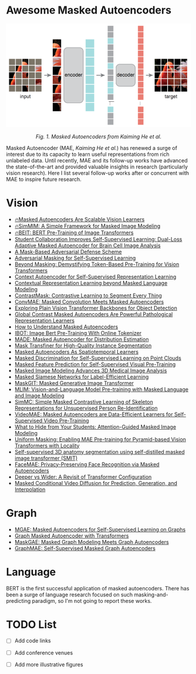 # Awesome Masked Autoencoders

<p align="center"> <img src="mae.png" /> <p align="center"><em>Fig. 1. Masked Autoencoders from Kaiming He et al.</em></p>

Masked Autoencoder (MAE, *Kaiming He et al.*) has renewed a surge of interest due to its capacity to learn useful representations from rich unlabeled data. Until recently, MAE and its follow-up works have advanced the state-of-the-art and provided valuable insights in research (particularly vision research). Here I list several follow-up works after or concurrent with MAE to inspire future research.


# Vision
+ [🔥Masked Autoencoders Are Scalable Vision Learners](https://arxiv.org/abs/2111.06377)
+ [🔥SimMIM: A Simple Framework for Masked Image Modeling](https://arxiv.org/abs/2111.09886)
+ [🔥BEIT: BERT Pre-Training of Image Transformers](https://arxiv.org/abs/2106.08254)
+ [Student Collaboration Improves Self-Supervised Learning: Dual-Loss Adaptive Masked Autoencoder for Brain Cell Image Analysis](https://arxiv.org/abs/2205.05194)
+ [A Mask-Based Adversarial Defense Scheme](https://arxiv.org/abs/2204.11837)
+ [Adversarial Masking for Self-Supervised Learning](https://arxiv.org/abs/2201.13100)
+ [Beyond Masking: Demystifying Token-Based Pre-Training for Vision Transformers](https://arxiv.org/abs/2203.14313)
+ [Context Autoencoder for Self-Supervised Representation Learning](https://arxiv.org/abs/2202.03026)
+ [Contextual Representation Learning beyond Masked Language Modeling](https://arxiv.org/abs/2204.04163)
+ [ContrastMask: Contrastive Learning to Segment Every Thing](https://arxiv.org/abs/2203.09775)
+ [ConvMAE: Masked Convolution Meets Masked Autoencoders](https://arxiv.org/abs/2205.03892)
+ [Exploring Plain Vision Transformer Backbones for Object Detection](https://arxiv.org/abs/2203.16527)
+ [Global Contrast Masked Autoencoders Are Powerful Pathological Representation Learners](https://arxiv.org/abs/2205.09048)
+ [How to Understand Masked Autoencoders](https://arxiv.org/abs/2202.03670)
+ [IBOT: Image Bert Pre-Training With Online Tokenizer](https://arxiv.org/abs/2111.07832)
+ [MADE: Masked Autoencoder for Distribution Estimation](https://arxiv.org/abs/1502.03509)
+ [Mask Transfiner for High-Quality Instance Segmentation](https://arxiv.org/abs/2111.13673)
+ [Masked Autoencoders As Spatiotemporal Learners](https://arxiv.org/abs/2205.09113)
+ [Masked Discrimination for Self-Supervised Learning on Point Clouds](https://arxiv.org/abs/2203.11183)
+ [Masked Feature Prediction for Self-Supervised Visual Pre-Training](https://arxiv.org/abs/2112.09133)
+ [Masked Image Modeling Advances 3D Medical Image Analysis](https://arxiv.org/abs/2204.11716)
+ [Masked Siamese Networks for Label-Efficient Learning](https://arxiv.org/abs/2204.07141)
+ [MaskGIT: Masked Generative Image Transformer](https://arxiv.org/abs/2202.04200)
+ [MLIM: Vision-and-Language Model Pre-training with Masked Language and Image Modeling](https://arxiv.org/abs/2109.12178)
+ [SimMC: Simple Masked Contrastive Learning of Skeleton Representations for Unsupervised Person Re-Identification](https://arxiv.org/abs/2204.09826)
+ [VideoMAE: Masked Autoencoders are Data-Efficient Learners for Self-Supervised Video Pre-Training](https://arxiv.org/abs/2203.12602)
+ [What to Hide from Your Students: Attention-Guided Masked Image Modeling](https://arxiv.org/abs/2203.12719)
+ [Uniform Masking: Enabling MAE Pre-training for Pyramid-based Vision Transformers with Locality](https://arxiv.org/abs/2205.10063)
+ [Self-supervised 3D anatomy segmentation using self-distilled masked image transformer (SMIT)](https://arxiv.org/abs/2205.10342)
+ [FaceMAE: Privacy-Preserving Face Recognition via Masked Autoencoders](https://arxiv.org/abs/2205.11090)
+ [Deeper vs Wider: A Revisit of Transformer Configuration](https://arxiv.org/abs/2205.10505)
+ [Masked Conditional Video Diffusion for Prediction, Generation, and Interpolation](https://arxiv.org/abs/2205.09853)

# Graph
+ [MGAE: Masked Autoencoders for Self-Supervised Learning on Graphs](https://arxiv.org/abs/2201.02534)
+ [Graph Masked Autoencoder with Transformers](https://arxiv.org/abs/2202.08391)
+ [MaskGAE: Masked Graph Modeling Meets Graph Autoencoders](https://arxiv.org/abs/2205.10053)
+ [GraphMAE: Self-Supervised Masked Graph Autoencoders](https://arxiv.org/abs/2205.10803)

# Language
BERT is the first successful application of masked autoencoders. There has been a surge of language research focused on such masking-and-predicting paradigm, so I'm not going to report these works.

# TODO List
- [ ] Add code links
- [ ] Add conference venues
- [ ] Add more illustrative figures

